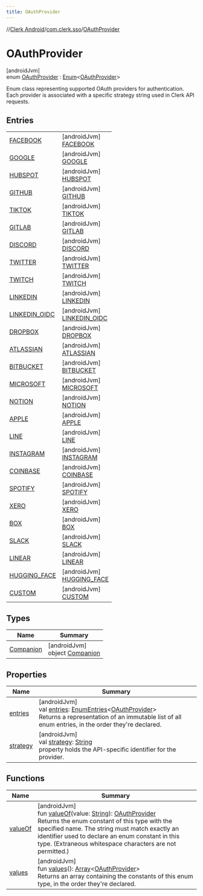 ```yaml
---
title: OAuthProvider
---
```

//[Clerk Android](../../../index.html)/[com.clerk.sso](../index.html)/[OAuthProvider](index.html)



# OAuthProvider



[androidJvm]\
enum [OAuthProvider](index.html) : [Enum](https://kotlinlang.org/api/latest/jvm/stdlib/kotlin-stdlib/kotlin/-enum/index.html)&lt;[OAuthProvider](index.html)&gt; 

Enum class representing supported OAuth providers for authentication. Each provider is associated with a specific strategy string used in Clerk API requests.



## Entries


| | |
|---|---|
| [FACEBOOK](-f-a-c-e-b-o-o-k/index.html) | [androidJvm]<br>[FACEBOOK](-f-a-c-e-b-o-o-k/index.html) |
| [GOOGLE](-g-o-o-g-l-e/index.html) | [androidJvm]<br>[GOOGLE](-g-o-o-g-l-e/index.html) |
| [HUBSPOT](-h-u-b-s-p-o-t/index.html) | [androidJvm]<br>[HUBSPOT](-h-u-b-s-p-o-t/index.html) |
| [GITHUB](-g-i-t-h-u-b/index.html) | [androidJvm]<br>[GITHUB](-g-i-t-h-u-b/index.html) |
| [TIKTOK](-t-i-k-t-o-k/index.html) | [androidJvm]<br>[TIKTOK](-t-i-k-t-o-k/index.html) |
| [GITLAB](-g-i-t-l-a-b/index.html) | [androidJvm]<br>[GITLAB](-g-i-t-l-a-b/index.html) |
| [DISCORD](-d-i-s-c-o-r-d/index.html) | [androidJvm]<br>[DISCORD](-d-i-s-c-o-r-d/index.html) |
| [TWITTER](-t-w-i-t-t-e-r/index.html) | [androidJvm]<br>[TWITTER](-t-w-i-t-t-e-r/index.html) |
| [TWITCH](-t-w-i-t-c-h/index.html) | [androidJvm]<br>[TWITCH](-t-w-i-t-c-h/index.html) |
| [LINKEDIN](-l-i-n-k-e-d-i-n/index.html) | [androidJvm]<br>[LINKEDIN](-l-i-n-k-e-d-i-n/index.html) |
| [LINKEDIN_OIDC](-l-i-n-k-e-d-i-n_-o-i-d-c/index.html) | [androidJvm]<br>[LINKEDIN_OIDC](-l-i-n-k-e-d-i-n_-o-i-d-c/index.html) |
| [DROPBOX](-d-r-o-p-b-o-x/index.html) | [androidJvm]<br>[DROPBOX](-d-r-o-p-b-o-x/index.html) |
| [ATLASSIAN](-a-t-l-a-s-s-i-a-n/index.html) | [androidJvm]<br>[ATLASSIAN](-a-t-l-a-s-s-i-a-n/index.html) |
| [BITBUCKET](-b-i-t-b-u-c-k-e-t/index.html) | [androidJvm]<br>[BITBUCKET](-b-i-t-b-u-c-k-e-t/index.html) |
| [MICROSOFT](-m-i-c-r-o-s-o-f-t/index.html) | [androidJvm]<br>[MICROSOFT](-m-i-c-r-o-s-o-f-t/index.html) |
| [NOTION](-n-o-t-i-o-n/index.html) | [androidJvm]<br>[NOTION](-n-o-t-i-o-n/index.html) |
| [APPLE](-a-p-p-l-e/index.html) | [androidJvm]<br>[APPLE](-a-p-p-l-e/index.html) |
| [LINE](-l-i-n-e/index.html) | [androidJvm]<br>[LINE](-l-i-n-e/index.html) |
| [INSTAGRAM](-i-n-s-t-a-g-r-a-m/index.html) | [androidJvm]<br>[INSTAGRAM](-i-n-s-t-a-g-r-a-m/index.html) |
| [COINBASE](-c-o-i-n-b-a-s-e/index.html) | [androidJvm]<br>[COINBASE](-c-o-i-n-b-a-s-e/index.html) |
| [SPOTIFY](-s-p-o-t-i-f-y/index.html) | [androidJvm]<br>[SPOTIFY](-s-p-o-t-i-f-y/index.html) |
| [XERO](-x-e-r-o/index.html) | [androidJvm]<br>[XERO](-x-e-r-o/index.html) |
| [BOX](-b-o-x/index.html) | [androidJvm]<br>[BOX](-b-o-x/index.html) |
| [SLACK](-s-l-a-c-k/index.html) | [androidJvm]<br>[SLACK](-s-l-a-c-k/index.html) |
| [LINEAR](-l-i-n-e-a-r/index.html) | [androidJvm]<br>[LINEAR](-l-i-n-e-a-r/index.html) |
| [HUGGING_FACE](-h-u-g-g-i-n-g_-f-a-c-e/index.html) | [androidJvm]<br>[HUGGING_FACE](-h-u-g-g-i-n-g_-f-a-c-e/index.html) |
| [CUSTOM](-c-u-s-t-o-m/index.html) | [androidJvm]<br>[CUSTOM](-c-u-s-t-o-m/index.html) |


## Types


| Name | Summary |
|---|---|
| [Companion](-companion/index.html) | [androidJvm]<br>object [Companion](-companion/index.html) |


## Properties


| Name | Summary |
|---|---|
| [entries](entries.html) | [androidJvm]<br>val [entries](entries.html): [EnumEntries](https://kotlinlang.org/api/latest/jvm/stdlib/kotlin-stdlib/kotlin.enums/-enum-entries/index.html)&lt;[OAuthProvider](index.html)&gt;<br>Returns a representation of an immutable list of all enum entries, in the order they're declared. |
| [strategy](strategy.html) | [androidJvm]<br>val [strategy](strategy.html): [String](https://kotlinlang.org/api/latest/jvm/stdlib/kotlin-stdlib/kotlin/-string/index.html)<br>property holds the API-specific identifier for the provider. |


## Functions


| Name | Summary |
|---|---|
| [valueOf](value-of.html) | [androidJvm]<br>fun [valueOf](value-of.html)(value: [String](https://kotlinlang.org/api/latest/jvm/stdlib/kotlin-stdlib/kotlin/-string/index.html)): [OAuthProvider](index.html)<br>Returns the enum constant of this type with the specified name. The string must match exactly an identifier used to declare an enum constant in this type. (Extraneous whitespace characters are not permitted.) |
| [values](values.html) | [androidJvm]<br>fun [values](values.html)(): [Array](https://kotlinlang.org/api/latest/jvm/stdlib/kotlin-stdlib/kotlin/-array/index.html)&lt;[OAuthProvider](index.html)&gt;<br>Returns an array containing the constants of this enum type, in the order they're declared. |

